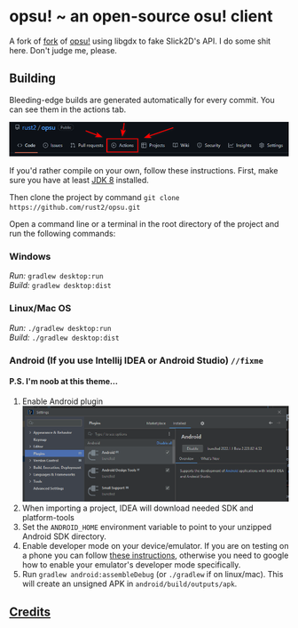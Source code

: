 # opsu! ~ an open-source osu! client

A fork of [fork](https://github.com/fluddokt/opsu) of [opsu!](https://github.com/itdelatrisu/opsu) using libgdx to fake Slick2D's API.
I do some shit here. Don't judge me, please.

## Building
Bleeding-edge builds are generated automatically for every commit. You can see them in the actions tab.

![Actions](readme/finding-actions-how-to.png)

If you'd rather compile on your own, follow these instructions.
First, make sure you have at least [JDK 8](https://adoptium.net/temurin/archive/?version=8) installed.

Then clone the project by command `git clone https://github.com/rust2/opsu.git`

Open a command line or a terminal in the root directory of the project and run the following commands:

### Windows

_Run:_ `gradlew desktop:run`  
_Build:_ `gradlew desktop:dist`  

### Linux/Mac OS

_Run:_ `./gradlew desktop:run`  
_Build:_ `./gradlew desktop:dist`  

### Android (If you use Intellij IDEA or Android Studio) `//fixme`
#### P.S. I'm noob at this theme...

1. Enable Android plugin
![Actions](readme/Intellij-enable-android-plugin.png)
2. When importing a project, IDEA will download needed SDK and platform-tools
3. Set the `ANDROID_HOME` environment variable to point to your unzipped Android SDK directory.
7. Enable developer mode on your device/emulator. If you are on testing on a phone you can follow [these instructions](https://developer.android.com/studio/command-line/adb#Enabling), otherwise you need to google how to enable your emulator's developer mode specifically.
8. Run `gradlew android:assembleDebug` (or `./gradlew` if on linux/mac). This will create an unsigned APK in `android/build/outputs/apk`.

## [Credits](https://github.com/fluddokt/opsu/blob/master/CREDITS.md)
